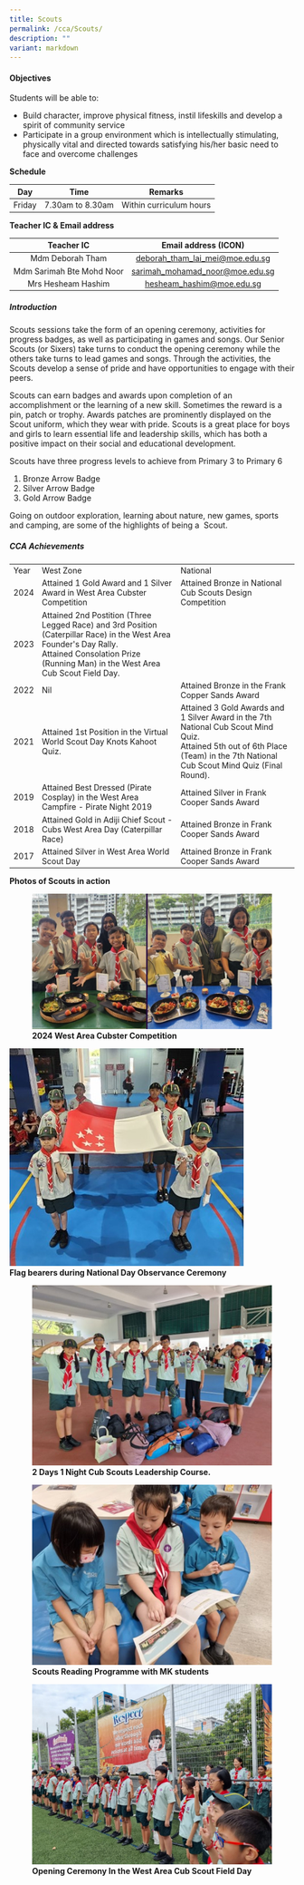 ```yaml
---
title: Scouts
permalink: /cca/Scouts/
description: ""
variant: markdown
---
```

#### **Objectives**

  

Students will be able to:

*   Build character, improve physical fitness, instil lifeskills and develop a spirit of community service&nbsp;
*   Participate in a group environment which is intellectually stimulating, physically vital and directed towards satisfying his/her basic need to face and overcome challenges

  

**Schedule**

  

| Day | Time | Remarks |
| --- | --- | --- |
| Friday | 7.30am to 8.30am | Within curriculum hours |

  

**Teacher IC &amp; Email address**

  

|          Teacher IC          |        Email address (ICON)        |
|:----------------------------:|:----------------------------------:|
|      Mdm Deborah Tham      |      deborah_tham_lai_mei@moe.edu.sg     |
| Mdm Sarimah Bte Mohd Noor  | sarimah_mohamad_noor@moe.edu.sg |
| Mrs Hesheam Hashim  | hesheam_hashim@moe.edu.sg |

  

##### **Introduction**

  

Scouts sessions take the form of an opening ceremony, activities for progress badges, as well as participating in games and songs. Our Senior Scouts (or Sixers) take turns to conduct the opening ceremony while the others take turns to lead games and songs. Through the activities, the Scouts develop a sense of pride and have opportunities to engage with their peers.&nbsp; &nbsp; &nbsp;

  

Scouts can earn badges and awards upon completion&nbsp;of an accomplishment or the learning of a&nbsp;new skill. Sometimes the reward is a pin, patch or trophy. Awards patches&nbsp;are prominently displayed on the Scout uniform, which they wear with pride. Scouts is a great place for boys and girls to learn essential life and leadership skills, which has both a positive impact on their social and educational development.

  

Scouts have three progress levels to achieve from Primary 3 to Primary 6  

  

1.  Bronze Arrow Badge
2.  Silver Arrow Badge
3.  Gold Arrow Badge

  

Going on outdoor exploration, learning about nature, new games, sports and camping, are some of the highlights of being a&nbsp; Scout.

##### **CCA Achievements**

|        |                                                                                      |                                             |
|--------|--------------------------------------------------------------------------------------|---------------------------------------------|
|  Year  |                                       West Zone                                      |                   National                  
| 2024   | Attained 1 Gold Award and 1 Silver Award in West Area Cubster Competition                                         | Attained Bronze in National Cub Scouts Design Competition |
2023 | Attained 2nd Postition (Three Legged Race) and 3rd Position (Caterpillar Race) in the West Area Founder's Day Rally. <br> Attained Consolation Prize (Running Man) in the West Area Cub Scout Field Day.     |  |
2022 | Nil| Attained Bronze in the Frank Copper Sands Award  |
2021 | Attained 1st Position in the Virtual World Scout Day Knots Kahoot Quiz.| Attained 3 Gold Awards and 1 Silver Award in the 7th National Cub Scout Mind Quiz. <br> Attained 5th out of 6th Place (Team) in the 7th National Cub Scout Mind Quiz (Final Round).|
|  2019  | Attained Best Dressed (Pirate Cosplay) in the West Area Campfire - Pirate Night 2019 | Attained Silver in Frank Cooper Sands Award |
|  2018  | Attained Gold in Adiji Chief Scout - Cubs West Area Day (Caterpillar Race)           | Attained Bronze in Frank Cooper Sands Award |
| 2017   | Attained Silver in West Area World Scout Day                                         | Attained Bronze in Frank Cooper Sands Award |

  
**Photos of Scouts in action**

<figure>

<img src="/images/Our%20Curriculum/Departments/CCA/Scouts/Scout_Cubster_2024.png">
<figcaption> <strong> 2024 West Area Cubster Competition </strong> </figcaption>
</figure>	
<img src="/images/Our%20Curriculum/Departments/CCA/Scouts/scout_2024-1.jpg">

<figcaption> <strong> Flag bearers during National Day Observance Ceremony </strong> </figcaption>



<figure>

<img src="/images/Our%20Curriculum/Departments/CCA/Scouts/scout_2024-2.jpg">

<figcaption> <strong> 2 Days 1 Night Cub Scouts Leadership Course. </strong> </figcaption>

</figure>

<figure>

<img src="/images/Our%20Curriculum/Departments/CCA/Scouts/scout_2024-3.jpg">

<figcaption> <strong> Scouts Reading Programme with MK students </strong> </figcaption>

</figure>

<figure>

<img src="/images/Our%20Curriculum/Departments/CCA/Scouts/scout_2024-4.jpg">

<figcaption> <strong> Opening Ceremony In the West Area Cub Scout Field Day </strong> </figcaption>

</figure>